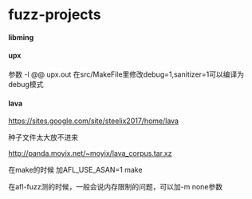 # fuzz-projects

#### libming


#### upx

参数 -l @@ upx.out 在src/MakeFile里修改debug=1,sanitizer=1可以编译为debug模式

#### lava

https://sites.google.com/site/steelix2017/home/lava

种子文件太大放不进来

http://panda.moyix.net/~moyix/lava_corpus.tar.xz

在make的时候 加AFL_USE_ASAN=1 make

在afl-fuzz测的时候，一般会说内存限制的问题，可以加-m none参数
